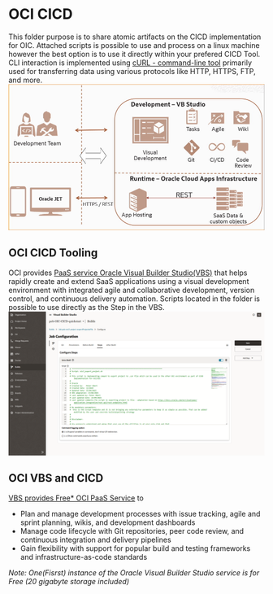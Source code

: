 # OCI CICD

This folder purpose is to share atomic artifacts on the CICD implementation for OIC. 
Attached scripts is possible to use and process on a linux machine however the best option is to use it directly within your prefered CICD Tool.
CLI interaction is implemented using [cURL - command-line tool](https://curl.se/) primarily used for transferring data using various protocols like HTTP, HTTPS, FTP, and more.
![image](./images/VBStudio_Archi_Medium.jpg)

## OCI CICD Tooling

OCI provides [PaaS service Oracle Visual Builder Studio(VBS)](https://www.oracle.com/uk/application-development/visual-builder-studio/#rc30p3) that helps rapidly create and extend SaaS applications using a visual development environment with integrated agile and collaborative development, version control, and continuous delivery automation.
Scripts located in the folder is possible to use directly as the Step in the VBS.
![image](./images/VBS-build-job-step.png)

## OCI VBS and CICD 
[VBS provides Free* OCI PaaS Service](https://vbcookbook.oracle.com/) to
- Plan and manage development processes with issue tracking, agile and sprint planning, wikis, and development dashboards
- Manage code lifecycle with Git repositories, peer code review, and continuous integration and delivery pipelines
- Gain flexibility with support for popular build and testing frameworks and infrastructure-as-code standards

*Note: One(Fisrst) instance of the Oracle Visual Builder Studio service is for Free (20 gigabyte storage included)*
